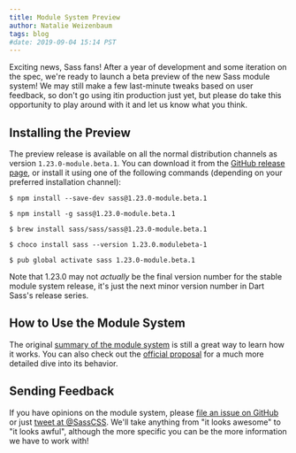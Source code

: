 ```yaml
---
title: Module System Preview
author: Natalie Weizenbaum
tags: blog
#date: 2019-09-04 15:14 PST
---
```


Exciting news, Sass fans! After a year of development and some iteration on the
spec, we're ready to launch a beta preview of the new Sass module system! We may
still make a few last-minute tweaks based on user feedback, so don't go using
itin production just yet, but please do take this opportunity to play around
with it and let us know what you think.

## Installing the Preview

The preview release is available on all the normal distribution channels as
version `1.23.0-module.beta.1`. You can download it from the [GitHub release
page](https://github.com/sass/dart-sass/releases/tag/1.23.0-module.beta.1), or
install it using one of the following commands (depending on your preferred
installation channel):

```shellsession
$ npm install --save-dev sass@1.23.0-module.beta.1

$ npm install -g sass@1.23.0-module.beta.1

$ brew install sass/sass/sass@1.23.0-module.beta.1

$ choco install sass --version 1.23.0.modulebeta-1

$ pub global activate sass 1.23.0-module.beta.1
```

Note that 1.23.0 may not _actually_ be the final version number for the stable
module system release, it's just the next minor version number in Dart Sass's
release series.

## How to Use the Module System

The original [summary of the module
system](/blog/request-for-comments-module-system-proposal) is still a great way
to learn how it works. You can also check out the [official
proposal](https://github.com/sass/sass/blob/main/accepted/module-system.md)
for a much more detailed dive into its behavior.

## Sending Feedback

If you have opinions on the module system, please [file an issue on
GitHub](https://github.com/sass/language/issues/new) or just [tweet at
@SassCSS](https://twitter.com/SassCSS). We'll take anything from "it looks
awesome" to "it looks awful", although the more specific you can be the more
information we have to work with!
